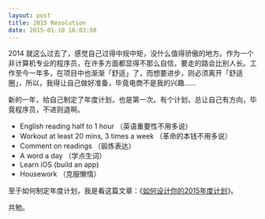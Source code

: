 ```yaml
---
layout: post
title: 2015 Resolution
date: 2015-01-10 16:03:50
---
```


2014 就这么过去了，感觉自己过得中规中矩，没什么值得骄傲的地方。作为一个非计算机专业的程序员，在许多方面都显得不那么自信，要走的路会比别人长。工作至今一年多，在项目中也渐渐「舒适」了，而想要进步，则必须离开「舒适圈」，所以，我得让自己做好准备，毕竟电商不是我的兴趣……

新的一年，给自己制定了年度计划，也是第一次。有个计划，总让自己有方向，毕竟程序员，不进则退啊。

- English reading half to 1 hour （英语重要性不用多说）
- Workout at least 20 mins, 3 times a week （革命的本钱不用多说）
- Comment on readings （锻炼表达）
- A word a day （学点生词）
- Learn iOS (build an app)
- Housework （克服懒惰）

至于如何制定年度计划，我是看这篇文章：《[如何设计你的2015年度计划](http://mp.weixin.qq.com/s?__biz=MjM5NTE5NzUwMA==&mid=202719328&idx=1&sn=b3c54f25b87c409ea535f6432006bdb4)》。


共勉。

